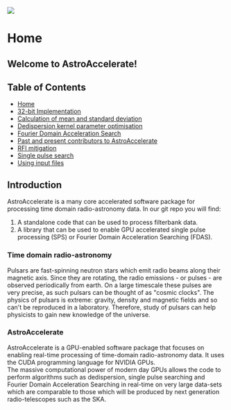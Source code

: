 ![](http://www.oerc.ox.ac.uk/sites/default/files/uploads/ProjectFiles/AstroAccelerate/AstroAccelerate.jpg)

# **Home**

## **Welcome to AstroAccelerate!**

## **Table of Contents**
* [Home](home.md)
* [32-bit Implementation](32_bit_implementation.md)
* [Calculation of mean and standard deviation](calculation_of_mean_and_standard_deviation.md)
* [Dedispersion kernel parameter optimisation](dedispersion_kernel_parameter_optimisation.md)
* [Fourier Domain Acceleration Search](fourier_domain_acceleration_search.md)
* [Past and present contributors to AstroAccelerate](past_and_present_contributors_to_astroaccelerate.md)
* [RFI mitigation](rfi_mitigation.md)
* [Single pulse search](single_pulse_search.md)
* [Using input files](using_input_files.md) 

## **Introduction**

AstroAccelerate is a many core accelerated software package for processing time domain radio-astronomy data. In our git repo you will find:  

1. A standalone code that can be used to process filterbank data.
2. A library that can be used to enable GPU accelerated single pulse processing (SPS) or Fourier Domain Acceleration Searching (FDAS).

### **Time domain radio-astronomy**

Pulsars are fast-spinning neutron stars which emit radio beams along their magnetic axis. Since they are rotating, the radio emissions - or pulses - are observed periodically from earth. On a large timescale these pulses are very precise, as such pulsars can be thought of as "cosmic clocks". The physics of pulsars is extreme: gravity, density and magnetic fields and so can't be reproduced in a laboratory. Therefore, study of pulsars can help physicists to gain new knowledge of the universe.

### **AstroAccelerate**

AstroAccelerate is a GPU-enabled software package that focuses on enabling real-time processing of time-domain radio-astronomy data. It uses the CUDA programming language for NVIDIA GPUs.  
The massive computational power of modern day GPUs allows the code to perform algorithms such as dedispersion, single pulse searching and Fourier Domain Acceleration Searching in real-time on very large data-sets which are comparable to those which will be produced by next generation radio-telescopes such as the SKA.  